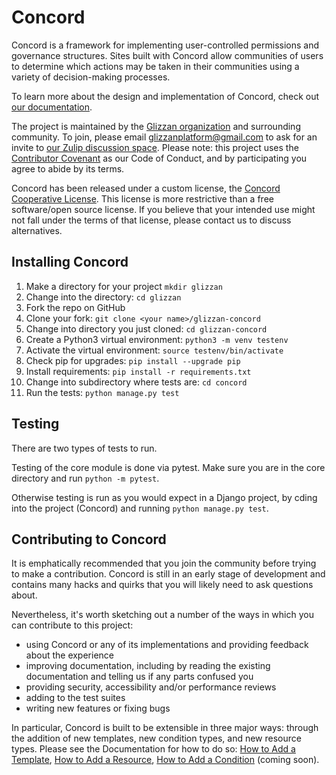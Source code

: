 # Concord

Concord is a framework for implementing user-controlled permissions and governance structures. Sites built with Concord allow communities of users to determine which actions may be taken in their communities using a variety of decision-making processes.

To learn more about the design and implementation of Concord, check out [our documentation](https://glizzan-concord.readthedocs.io/en/latest/).

The project is maintained by the [Glizzan organization](https://www.glizzan.com/) and surrounding community. To join, please email glizzanplatform@gmail.com to ask for an invite to [our Zulip discussion space](https://glizzan.zulipchat.com/). Please note: this project uses the [Contributor Covenant](https://www.contributor-covenant.org/version/2/0/code_of_conduct/) as our Code of Conduct, and by participating you agree to abide by its terms.

Concord has been released under a custom license, the [Concord Cooperative License](https://github.com/glizzan/glizzan-concord/blob/master/license.md). This license is more restrictive than a free software/open source license. If you believe that your intended use might not fall under the terms of that license, please contact us to discuss alternatives.

## Installing Concord

1. Make a directory for your project `mkdir glizzan`
1. Change into the directory: `cd glizzan`
1. Fork the repo on GitHub
1. Clone your fork: `git clone <your name>/glizzan-concord`
1. Change into directory you just cloned: `cd glizzan-concord`
1. Create a Python3 virtual environment: `python3 -m venv testenv`
1. Activate the virtual environment: `source testenv/bin/activate`
1. Check pip for upgrades: `pip install --upgrade pip`
1. Install requirements: `pip install -r requirements.txt`
1. Change into subdirectory where tests are: `cd concord`
1. Run the tests: `python manage.py test`

## Testing

There are two types of tests to run.

Testing of the core module is done via pytest. Make sure you are in the core directory and run `python -m pytest`.

Otherwise testing is run as you would expect in a Django project, by cding into the project (Concord) and running `python manage.py test`.

## Contributing to Concord

It is emphatically recommended that you join the community before trying to make a contribution. Concord is still in an early stage of development and contains many hacks and quirks that you will likely need to ask questions about.

Nevertheless, it's worth sketching out a number of the ways in which you can contribute to this project:

* using Concord or any of its implementations and providing feedback about the experience
* improving documentation, including by reading the existing documentation and telling us if any parts confused you
* providing security, accessibility and/or performance reviews
* adding to the test suites
* writing new features or fixing bugs

In particular, Concord is built to be extensible in three major ways: through the addition of new templates, new condition types, and new resource types. Please see the Documentation for how to do so: [How to Add a Template](https://glizzan-concord.readthedocs.io/en/latest/how_to_add_template.html), [How to Add a Resource](https://glizzan-concord.readthedocs.io/en/latest/how_to_add_resource.html), [How to Add a Condition]() (coming soon).
